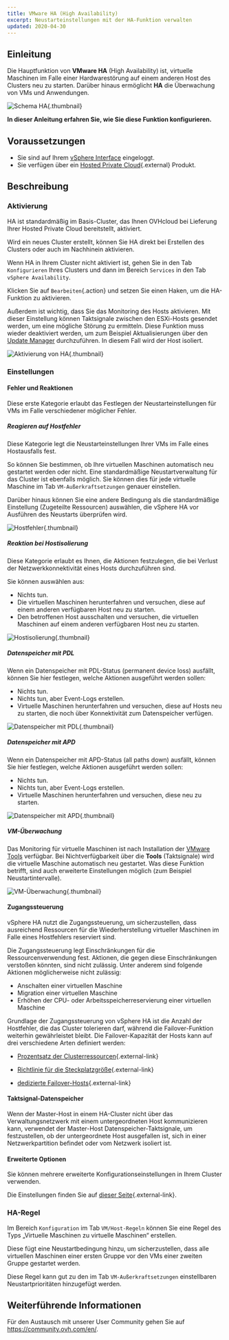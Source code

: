 ```yaml
---
title: VMware HA (High Availability)
excerpt: Neustarteinstellungen mit der HA-Funktion verwalten
updated: 2020-04-30
---
```


## Einleitung

Die Hauptfunktion von **VMware HA** (High Availability) ist, virtuelle Maschinen im Falle einer Hardwarestörung auf einem anderen Host des Clusters neu zu starten. Darüber hinaus ermöglicht **HA** die Überwachung von VMs und Anwendungen.

![Schema HA](images_HA3.png){.thumbnail}

**In dieser Anleitung erfahren Sie, wie Sie diese Funktion konfigurieren.**

## Voraussetzungen

- Sie sind auf Ihrem [vSphere Interface](vsphere_interface_connexion1.) eingeloggt.
- Sie verfügen über ein [Hosted Private Cloud](https://www.ovhcloud.com/de/enterprise/products/hosted-private-cloud/){.external} Produkt.

## Beschreibung

### Aktivierung

HA ist standardmäßig im Basis-Cluster, das Ihnen OVHcloud bei Lieferung Ihrer Hosted Private Cloud bereitstellt, aktiviert.

Wird ein neues Cluster erstellt, können Sie HA direkt bei Erstellen des Clusters oder auch im Nachhinein aktivieren.

Wenn HA in Ihrem Cluster nicht aktiviert ist, gehen Sie in den Tab `Konfigurieren` Ihres Clusters und dann im Bereich `Services` in den Tab `vSphere Availability`.

Klicken Sie auf `Bearbeiten`{.action} und setzen Sie einen Haken, um die HA-Funktion zu aktivieren.

Außerdem ist wichtig, dass Sie das Monitoring des Hosts aktivieren. Mit dieser Einstellung können Taktsignale zwischen den ESXi-Hosts gesendet werden, um eine mögliche Störung zu ermitteln.
Diese Funktion muss wieder deaktiviert werden, um zum Beispiel Aktualisierungen über den [Update Manager](vmware_update_manager1.) durchzuführen. In diesem Fall wird der Host isoliert.

![Aktivierung von HA](images_HA.png){.thumbnail}

### Einstellungen

#### Fehler und Reaktionen

Diese erste Kategorie erlaubt das Festlegen der Neustarteinstellungen für VMs im Falle verschiedener möglicher Fehler.

##### Reagieren auf Hostfehler

Diese Kategorie legt die Neustarteinstellungen Ihrer VMs im Falle eines Hostausfalls fest.

So können Sie bestimmen, ob Ihre virtuellen Maschinen automatisch neu gestartet werden oder nicht.
Eine standardmäßige Neustartverwaltung für das Cluster ist ebenfalls möglich. Sie können dies für jede virtuelle Maschine im Tab `VM-Außerkraftsetzungen` genauer einstellen.

Darüber hinaus können Sie eine andere Bedingung als die standardmäßige Einstellung (Zugeteilte Ressourcen) auswählen, die vSphere HA vor Ausführen des Neustarts überprüfen wird.

![Hostfehler](images_HAparam1.PNG){.thumbnail}

##### Reaktion bei Hostisolierung

Diese Kategorie erlaubt es Ihnen, die Aktionen festzulegen, die bei Verlust der Netzwerkkonnektivität eines Hosts durchzuführen sind.

Sie können auswählen aus: 

- Nichts tun.
- Die virtuellen Maschinen herunterfahren und versuchen, diese auf einem anderen verfügbaren Host neu zu starten.
- Den betroffenen Host ausschalten und versuchen, die virtuellen Maschinen auf einem anderen verfügbaren Host neu zu starten.

![Hostisolierung](images_HAparam2.PNG){.thumbnail}

##### Datenspeicher mit PDL

Wenn ein Datenspeicher mit PDL-Status (permanent device loss) ausfällt, können Sie hier festlegen, welche Aktionen ausgeführt werden sollen:

- Nichts tun.
- Nichts tun, aber Event-Logs erstellen.
- Virtuelle Maschinen herunterfahren und versuchen, diese auf Hosts neu zu starten, die noch über Konnektivität zum Datenspeicher verfügen.

![Datenspeicher mit PDL](images_HAparam3.PNG){.thumbnail}

##### Datenspeicher mit APD

Wenn ein Datenspeicher mit APD-Status (all paths down) ausfällt, können Sie hier festlegen, welche Aktionen ausgeführt werden sollen:

- Nichts tun.
- Nichts tun, aber Event-Logs erstellen.
- Virtuelle Maschinen herunterfahren und versuchen, diese neu zu starten.

![Datenspeicher mit APD](images_HAparam4.PNG){.thumbnail}

##### VM-Überwachung

Das Monitoring für virtuelle Maschinen ist nach Installation der [VMware Tools](vmware_tools_install2.) verfügbar.
Bei Nichtverfügbarkeit über die **Tools** (Taktsignale) wird die virtuelle Maschine automatisch neu gestartet. Was diese Funktion betrifft, sind auch erweiterte Einstellungen möglich (zum Beispiel Neustartintervalle).

![VM-Überwachung](images_HAparam5.PNG){.thumbnail}

#### Zugangssteuerung

vSphere HA nutzt die Zugangssteuerung, um sicherzustellen, dass ausreichend Ressourcen für die Wiederherstellung virtueller Maschinen im Falle eines Hostfehlers reserviert sind.

Die Zugangssteuerung legt Einschränkungen für die Ressourcenverwendung fest. Aktionen, die gegen diese Einschränkungen verstoßen könnten, sind nicht zulässig. Unter anderem sind folgende Aktionen möglicherweise nicht zulässig:

- Anschalten einer virtuellen Maschine
- Migration einer virtuellen Maschine
- Erhöhen der CPU- oder Arbeitsspeicherreservierung einer virtuellen Maschine

Grundlage der Zugangssteuerung von vSphere HA ist die Anzahl der Hostfehler, die das Cluster tolerieren darf, während die Failover-Funktion weiterhin gewährleistet bleibt. Die Failover-Kapazität der Hosts kann auf drei verschiedene Arten definiert werden:

- [Prozentsatz der Clusterressourcen](https://docs.vmware.com/de/VMware-vSphere/6.7/com.vmware.vsphere.avail.doc/GUID-FAFEFEFF-56F7-4CDF-A682-FC3C62A29A95.html){.external-link}

- [Richtlinie für die Steckplatzgröße](https://docs.vmware.com/de/VMware-vSphere/6.5/com.vmware.vsphere.avail.doc/GUID-85D9737E-769C-40B6-AB73-F58DA1A451F0.html){.external-link}

- [dedizierte Failover-Hosts](https://docs.vmware.com/de/VMware-vSphere/6.5/com.vmware.vsphere.avail.doc/GUID-C4F5F9EE-4235-4151-BEBE-FCB2A752407B.html){.external-link}

#### Taktsignal-Datenspeicher

Wenn der Master-Host in einem HA-Cluster nicht über das Verwaltungsnetzwerk mit einem untergeordneten Host kommunizieren kann, verwendet der Master-Host Datenspeicher-Taktsignale, um festzustellen, ob der untergeordnete Host ausgefallen ist, sich in einer Netzwerkpartition befindet oder vom Netzwerk isoliert ist.

#### Erweiterte Optionen

Sie können mehrere erweiterte Konfigurationseinstellungen in Ihrem Cluster verwenden.

Die Einstellungen finden Sie auf [dieser Seite](https://docs.vmware.com/de/VMware-vSphere/6.5/com.vmware.vsphere.avail.doc/GUID-E0161CB5-BD3F-425F-A7E0-BF83B005FECA.html){.external-link}.

### HA-Regel

Im Bereich `Konfiguration` im Tab `VM/Host-Regeln` können Sie eine Regel des Typs „Virtuelle Maschinen zu virtuelle Maschinen“ erstellen.

Diese fügt eine Neustartbedingung hinzu, um sicherzustellen, dass alle virtuellen Maschinen einer ersten Gruppe vor den VMs einer zweiten Gruppe gestartet werden.

Diese Regel kann gut zu den im Tab `VM-Außerkraftsetzungen` einstellbaren Neustartprioritäten hinzugefügt werden.

## Weiterführende Informationen

Für den Austausch mit unserer User Community gehen Sie auf <https://community.ovh.com/en/>.
